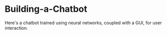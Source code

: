 # Building-a-Chatbot
Here's a chatbot trained using neural networks, coupled with a GUI, for user interaction.

